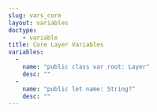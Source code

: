 ```yaml
---
slug: vars_core
layout: variables
doctype:
    - variable
title: Core Layer Variables
variables:
  -
    name: "public class var root: Layer"
    desc: ""
  -
    name: "public let name: String?"
    desc: ""
---
```

